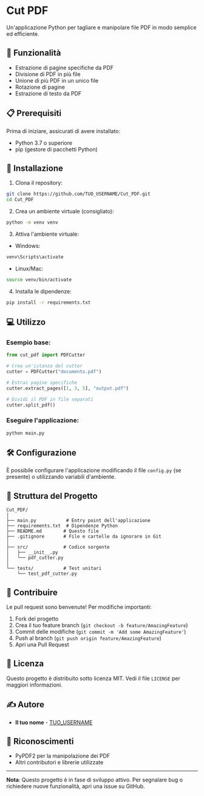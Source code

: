 # Cut PDF

Un'applicazione Python per tagliare e manipolare file PDF in modo semplice ed efficiente.

## 🚀 Funzionalità

- Estrazione di pagine specifiche da PDF
- Divisione di PDF in più file
- Unione di più PDF in un unico file
- Rotazione di pagine
- Estrazione di testo da PDF

## 📋 Prerequisiti

Prima di iniziare, assicurati di avere installato:

- Python 3.7 o superiore
- pip (gestore di pacchetti Python)

## 🔧 Installazione

1. Clona il repository:
```bash
git clone https://github.com/TUO_USERNAME/Cut_PDF.git
cd Cut_PDF
```

2. Crea un ambiente virtuale (consigliato):
```bash
python -m venv venv
```

3. Attiva l'ambiente virtuale:
- Windows:
```bash
venv\Scripts\activate
```
- Linux/Mac:
```bash
source venv/bin/activate
```

4. Installa le dipendenze:
```bash
pip install -r requirements.txt
```

## 💻 Utilizzo

### Esempio base:

```python
from cut_pdf import PDFCutter

# Crea un'istanza del cutter
cutter = PDFCutter("documento.pdf")

# Estrai pagine specifiche
cutter.extract_pages([1, 3, 5], "output.pdf")

# Dividi il PDF in file separati
cutter.split_pdf()
```

### Eseguire l'applicazione:

```bash
python main.py
```

## 🛠️ Configurazione

È possibile configurare l'applicazione modificando il file `config.py` (se presente) o utilizzando variabili d'ambiente.

## 📁 Struttura del Progetto

```
Cut_PDF/
│
├── main.py           # Entry point dell'applicazione
├── requirements.txt  # Dipendenze Python
├── README.md        # Questo file
├── .gitignore       # File e cartelle da ignorare in Git
│
├── src/             # Codice sorgente
│   ├── __init__.py
│   └── pdf_cutter.py
│
└── tests/           # Test unitari
    └── test_pdf_cutter.py
```

## 🤝 Contribuire

Le pull request sono benvenute! Per modifiche importanti:

1. Fork del progetto
2. Crea il tuo feature branch (`git checkout -b feature/AmazingFeature`)
3. Commit delle modifiche (`git commit -m 'Add some AmazingFeature'`)
4. Push al branch (`git push origin feature/AmazingFeature`)
5. Apri una Pull Request

## 📝 Licenza

Questo progetto è distribuito sotto licenza MIT. Vedi il file `LICENSE` per maggiori informazioni.

## ✍️ Autore

- **Il tuo nome** - [TUO_USERNAME](https://github.com/TUO_USERNAME)

## 🙏 Riconoscimenti

- PyPDF2 per la manipolazione dei PDF
- Altri contributori e librerie utilizzate

---

**Nota**: Questo progetto è in fase di sviluppo attivo. Per segnalare bug o richiedere nuove funzionalità, apri una issue su GitHub.